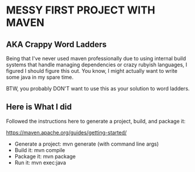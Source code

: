 MESSY FIRST PROJECT WITH MAVEN
===============================

AKA Crappy Word Ladders
-------------------------------

Being that I've never used maven professionally due to using internal build systems that handle managing dependencies or crazy rubyish languages, I figured I should figure this out. You know, I might actually want to write some java in my spare time.

BTW, you probably DON'T want to use this as your solution to word ladders.

Here is What I did
---------------------------------

Followed the instructions here to generate a project, build, and package it:

https://maven.apache.org/guides/getting-started/

- Generate a project: mvn generate (with command line args)
- Build it: mvn compile
- Package it: mvn package
- Run it: mvn exec:java

